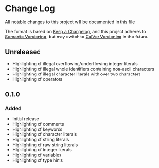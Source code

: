 # Change Log

All notable changes to this project will be documented in this file

The format is based on [Keep a Changelog](https://keepachangelog.com/en/1.1.0/),
and this project adheres to [Semantic Versioning](https://semver.org/spec/v2.0.0.html),
but may switch to [CalVer Versioning](https://calver.org/) in the future.

## Unreleased

- Highlighting of illegal overflowing/underflowing integer literals
- Highlighting of illegal whole identifiers containing non-ascii characters
- Highlighting of illegal character literals with over two characters
- Highlighting of operators

## 0.1.0

### Added

- Initial release
- Highlighting of comments
- Highlighting of keywords
- Highlighting of character literals
- Highlighting of string literals
- Highlighting of raw string literals
- Highlighting of integer literals
- Highlighting of variables
- Highlighting of type hints
